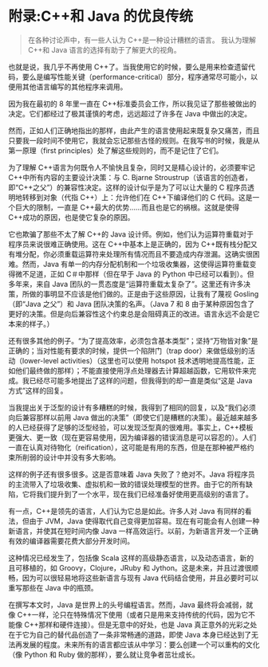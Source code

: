 # 附录:C++和 Java 的优良传统

> 在各种讨论声中，有一些人认为 C++是一种设计糟糕的语言。 我认为理解 C++和 Java 语言的选择有助于了解更大的视角。

也就是说，我几乎不再使用 C++了。当我使用它的时候，要么是用来检查遗留代码，要么是编写性能关键（performance-critical）部分，程序通常尽可能小，以便用其他语言编写的其他程序来调用。

因为我在最初的 8 年里一直在 C++标准委员会工作，所以我见证了那些被做出的决定。它们都经过了极其谨慎的考虑，远远超过了许多在 Java 中做出的决定。

然而，正如人们正确地指出的那样，由此产生的语言使用起来既复杂又痛苦，而且只要我一段时间不使用它，我就会忘记那些古怪的规则。在我写书的时候，我是从第一原理（first principles）处了解这些规则的，而不是记住了它们。

为了理解 C++语言为何既令人不愉快且复杂，同时又是精心设计的，必须要牢记 C++中所有内容的主要设计决策：与 C. Bjarne Stroustrup（该语言的创造者，即“C++之父”）的兼容性决定。这样的设计似乎是为了可以让大量的 C 程序员透明地转移到对象（代指 C++）上：允许他们在 C++下编译他们的 C 代码。这是一个巨大的限制，一直是 C++最大的优势......而且也是它的祸根。这就是使得 C++成功的原因，也是使它复杂的原因。

它也欺骗了那些不太了解 C++的 Java 设计师。例如，他们认为运算符重载对于程序员来说很难正确使用。这在 C++中基本上是正确的，因为 C++既有栈分配又有堆分配，你必须重载运算符来处理所有情况而且不要造成内存泄漏。这确实很困难。然而，Java 有单一的内存分配机制和一个垃圾收集器，这使得运算符重载变得微不足道，正如 C＃中那样（但在早于 Java 的 Python 中已经可以看到）。但多年来，来自 Java 团队的一贯态度是“运算符重载太复杂了”。这里还有许多决策，所做的事明显不应该是他们做的。正是由于这些原因，让我有了蔑视 Gosling（即“Java 之父”）和 Java 团队决策的名声。（Java 7 和 8 由于某种原因包含了更好的决策。但是向后兼容性这个约束总是会阻碍真正的改进。语言永远不会是它本来的样子。）

还有很多其他的例子。“为了提高效率，必须包含基本类型”；坚持“万物皆对象”是正确的；当对性能有要求的时候，提供一个陷阱门（trap door）来做低级别的活动（lower-level activities）（这里也可以使用 hotspot 技术透明地提高性能，正如他们最终做的那样）；不能直接使用浮点处理器去计算超越函数，它用软件来完成。我已经尽可能多地提出了这样的问题，但我得到的却一直是类似“这是 Java 方式”这样的回复。

当我提出关于泛型的设计有多糟糕的时候，我得到了相同的回复，以及“我们必须向后兼容那样以前用 Java 做出的决策”（即使它们是糟糕的决策）。最近越来越多的人已经获得了足够的泛型经验，可以发现泛型真的很难用。事实上，C++模板更强大、更一致（现在更容易使用，因为编译器的错误消息是可以容忍的）。人们一直在认真对待物化（reification），这可能是有用的东西，但是在那种被严格约束所削弱的设计中并没有多大影响。

这样的例子还有很多很多。这是否意味着 Java 失败了？绝对不。Java 将程序员的主流带入了垃圾收集、虚拟机和一致的错误处理模型的世界。由于它的所有缺陷，它将我们提升到了一个水平，现在我们已经准备好使用更高级别的语言了。

有一点，C++是领先的语言，人们认为它总是如此。许多人对 Java 有同样的看法，但由于 JVM，Java 使得取代自己变得更加容易。现在有可能会有人创建一种新语言，并使其在短时间内像 Java 一样高效运行。以前，为新语言开发一个正确有效的编译器需要花费大部分开发时间。

这种情况已经发生了，包括像 Scala 这样的高级静态语言，以及动态语言，新的且可移植的，如 Groovy，Clojure，JRuby 和 Jython。这是未来，并且过渡很顺畅，因为可以很轻易地将这些新语言与现有 Java 代码结合使用，并且必要时可以重写那些在 Java 中的瓶颈。

在撰写本文时，Java 是世界上的头号编程语言。然而，Java 最终将会减弱，就像 C++一样，沦只在特殊情况下使用（或者只是用来支持传统的代码，因为它不能像 C++那样和硬件连接）。但是无意中的好处，也是 Java 真正意外的光彩之处在于它为自己的替代品创造了一条非常畅通的道路，即使 Java 本身已经达到了无法再发展的程度。未来所有的语言都应该从中学习：要么创建一个可以重构的文化（像 Python 和 Ruby 做的那样），要么就让竞争者茁壮成长。
